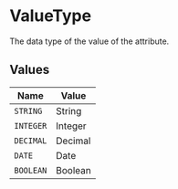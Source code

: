 # ValueType

The data type of the value of the attribute.


## Values

| Name      | Value     |
| --------- | --------- |
| `STRING`  | String    |
| `INTEGER` | Integer   |
| `DECIMAL` | Decimal   |
| `DATE`    | Date      |
| `BOOLEAN` | Boolean   |